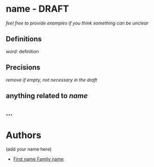 # name - DRAFT

*feel free to provide examples if you think something can be unclear*

## Definitions

_word_: definition

## Precisions

*remove if empty, not necessary in the draft*

## anything related to *name*

## ...

# Authors

(add your name here)

* [First name Family name](https://github.com/github-profile)